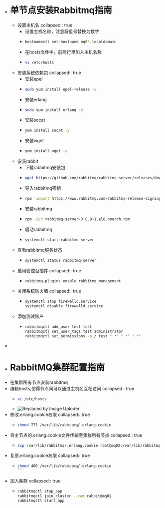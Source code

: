 - # 单节点安装Rabbitmq指南
	- 设置主机名
	  collapsed:: true
		- 设置主机名称，注意将星号替换为数字
		- ```sh
		  hostnamectl set-hostname mq0*.localdomain
		  ```
		- 在hosts文件中，前两行里加入主机名称
		- ```sh
		  vi /etc/hosts
		  ```
	- 安装系统依赖包
	  collapsed:: true
		- 安装epel
		- ```sh
		  sudo yum install epel-release -y
		  ```
		- 安装erlang
		- ```sh
		  sudo yum install erlang -y
		  ```
		- 安装socat
		- ```sh
		  yum install socat -y
		  ```
		- 安装wget
		- ```sh
		  yum install wget -y
		  ```
	- 安装rabbit
		- 下载rabbitmq安装包
		- ```sh
		  wget https://github.com/rabbitmq/rabbitmq-server/releases/download/v3.8.8/rabbitmq-server-3.8.8-1.el8.noarch.rpm
		  ```
		- 导入rabbitmq密钥
		- ```sh
		  rpm -import https://www.rabbitmq.com/rabbitmq-release-signing-key.asc
		  ```
		- 安装rabbitmq
		- ```sh
		  rpm -ivh rabbitmq-server-3.8.8-1.el8.noarch.rpm
		  ```
		- 启动rabbitmq
		- ```sh
		  systemctl start rabbitmq-server
		  ```
	- 查看rabbitmq服务状态
		- ```sh
		  systemctl status rabbitmq-server
		  ```
	- 启用管控台插件
	  collapsed:: true
		- ```sh
		  rabbitmq-plugins enable rabbitmq_management
		  ```
	- 关闭系统防火墙
	  collapsed:: true
		- ```sh
		  systemctl stop firewalld.service
		  systemctl disable firewalld.service
		  ```
	- 添加测试账户
		- ```sh
		  rabbitmqctl add_user test test
		  rabbitmqctl set_user_tags test administrator
		  rabbitmqctl set_permissions -p / test ".*" ".*" ".*"
		  ```
-
- # RabbitMQ集群配置指南
- 在集群所有节点安装rabbitmq
- 编辑hosts,使得节点间可以通过主机名互相访问
  collapsed:: true
	- ```sh
	  vi /etc/hosts
	  ```
	- ![Replaced by Image Uploder](https://cdn.jsdelivr.net/gh/GayHub1/images@master/img/image-20220703005955976_1656782255264_0.png)
- 修改.erlang.cookie权限
  collapsed:: true
	- ```sh
	  chmod 777 /var/lib/rabbitmq/.erlang.cookie
	  ```
- 将主节点的.erlang.cookie文件传输至集群所有节点
  collapsed:: true
	- ```sh
	  scp /var/lib/rabbitmq/.erlang.cookie root@mq02:/var/lib/rabbitmq
	  ```
- 复原.erlang.cookie权限
  collapsed:: true
	- `````sh
	  chmod 400 /var/lib/rabbitmq/.erlang.cookie
	  ```
- 加入集群
  collapsed:: true
	- ```sh
	  rabbitmqctl stop_app
	  rabbitmqctl join_cluster --ram rabbit@mq01
	  rabbitmqctl start_app
	  ```